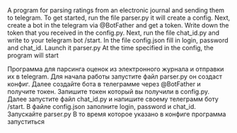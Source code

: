 A program for parsing ratings from an electronic journal and sending them to telegram.
To get started, run the file parser.py it will create a config.
Next, create a bot in the telegram via @BotFather and get a token.
Write down the token that you received in the config.py.
Next, run the file chat_id.py and write to your telegram bot /start.
In the file config.json fill in login, password and chat_id.
Launch it parser.py
At the time specified in the config, the program will start

Программа для парсинга оценок из электронного журнала и отправки их в telegram. 
Для начала работы запустите файл parser.py он создаст конфиг. 
Далее создайте бота в телеграмме через @BotFather и получите токен.
Запишите токен который вы получили в config.py.
Далее запустите файл chat_id.py и напишите своему телеграмм боту /start.
В файле config.json заполните login, password и chat_id. 
Запускайте parser.py
В то время которое указано в конфиге программа запуститься